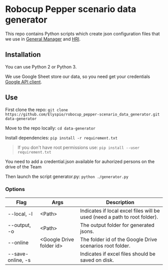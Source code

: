 # Robocup Pepper scenario data generator

This repo contains Python scripts which create json configuration files that we use in [General Manager](https://github.com/jacques-saraydaryan/robocup_pepper-general_mng) and [HRI](https://github.com/Elyspio/robocup_pepper-hri_meta).


## Installation

You can use Python 2 or Python 3.

We use Google Sheet store our data, so you need get your credentials [Google API client](https://developers.google.com/drive/api/v3/quickstart/python).




## Use

 First clone the repo:
`git clone https://github.com/Elyspio/robocup_pepper-scenario_data_generator.git data-generator`
 
 Move to the repo locally:
`cd data-generator`

 Install dependencies: 
`pip install -r requirement.txt`

> If you don't have root permissions use: `pip install --user requirement.txt`  

You need to add a credential.json available for auhorized persons on the drive  of the Team

Then launch the script generator.py: `python ./generator.py`

### Options

| Flag              | Args                      | Description                                                              |
| ----------------- | ------------------------- | ------------------------------------------------------------------------ |
| --local,  -l      | \<Path>                   | Indicates if local excel files will be used (need a path to root folder). |
| --output, -o      | \<Path>                   | The output folder for generated jsons.                                   |
| --online          | \<Google Drive folder id> | The folder id of the Google Drive scenarios root folder.                 |
| --save-online, -s |                           | Indicates if excel files should be saved on disk.                        |
